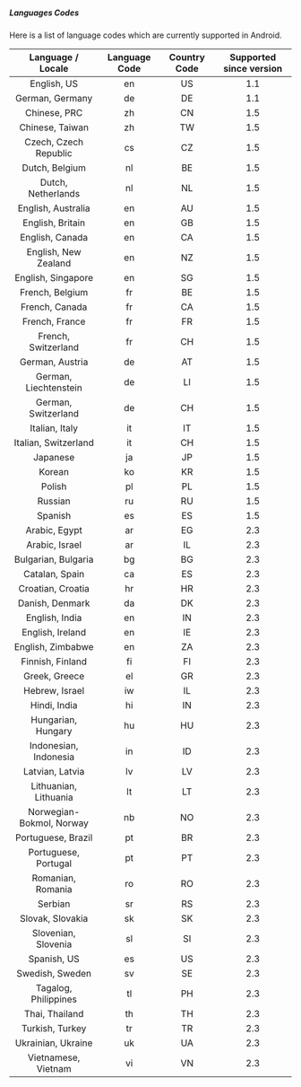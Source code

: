 ##### Languages Codes
Here is a list of language codes which are currently supported in Android.

| Language / Locale | Language Code | Country Code | Supported since version |
| :----: | :--------: | :--------: | :--------: |
| English, US | en | US | 1.1 |
| German, Germany | de | DE | 1.1 |
| Chinese, PRC | zh | CN | 1.5 |
| Chinese, Taiwan | zh | TW | 1.5 |
| Czech, Czech Republic | cs | CZ | 1.5 |
| Dutch, Belgium | nl | BE | 1.5 |
| Dutch, Netherlands | nl | NL | 1.5 |
| English, Australia | en | AU | 1.5 |
| English, Britain | en | GB | 1.5 |
| English, Canada | en | CA | 1.5 |
| English, New Zealand | en | NZ | 1.5 |
| English, Singapore| en | SG | 1.5 |
| French, Belgium | fr | BE | 1.5 |
| French, Canada | fr | CA | 1.5 |
| French, France | fr | FR | 1.5 |
| French, Switzerland | fr | CH | 1.5 |
| German, Austria | de | AT | 1.5 |
| German, Liechtenstein | de | LI | 1.5 |
| German, Switzerland | de | CH | 1.5 |
| Italian, Italy | it | IT | 1.5 |
| Italian, Switzerland | it | CH | 1.5 |
| Japanese | ja | JP | 1.5 |
| Korean | ko | KR | 1.5 |
| Polish | pl | PL | 1.5 |
| Russian | ru | RU | 1.5 |
| Spanish | es | ES | 1.5 |
| Arabic, Egypt | ar | EG | 2.3 |
| Arabic, Israel | ar | IL | 2.3 |
| Bulgarian, Bulgaria | bg | BG | 2.3 |
| Catalan, Spain | ca | ES | 2.3 |
| Croatian, Croatia | hr | HR | 2.3 |
| Danish, Denmark| da | DK | 2.3 |
| English, India | en | IN | 2.3 |
| English, Ireland | en | IE | 2.3 |
| English, Zimbabwe | en | ZA | 2.3 |
| Finnish, Finland | fi | FI | 2.3 |
| Greek, Greece | el | GR | 2.3 |
| Hebrew, Israel | iw | IL |	2.3 |
| Hindi, India | hi | IN | 2.3 |
| Hungarian, Hungary | hu | HU | 2.3 |
| Indonesian, Indonesia | in | ID |	2.3 |
| Latvian, Latvia | lv | LV | 2.3 |
| Lithuanian, Lithuania | lt | LT | 2.3 |
| Norwegian-Bokmol, Norway| nb | NO | 2.3 |
| Portuguese, Brazil | pt | BR | 2.3 |
| Portuguese, Portugal | pt | PT | 2.3 |
| Romanian, Romania | ro | RO | 2.3 |
| Serbian | sr | RS | 2.3 |
| Slovak, Slovakia | sk | SK | 2.3 |
| Slovenian, Slovenia | sl | SI | 2.3 |
| Spanish, US | es | US | 2.3 |
| Swedish, Sweden | sv | SE | 2.3 |
| Tagalog, Philippines | tl | PH | 2.3 |
| Thai, Thailand | th | TH | 2.3 |
| Turkish, Turkey | tr | TR | 2.3 |
| Ukrainian, Ukraine | uk | UA | 2.3 |
| Vietnamese, Vietnam | vi | VN | 2.3 |
